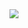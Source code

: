 <div style="display: flex; jusitfy-content:center; align-items:center; width: 100%;">
<img src="https://profile-counter.glitch.me/bahadircan-bc/count.svg" style=""></img>  
  </div>

<!--
**bahadircan-bc/bahadircan-bc** is a ✨ _special_ ✨ repository because its `README.md` (this file) appears on your GitHub profile.

Here are some ideas to get you started:

- 🔭 I’m currently working on ...
- 🌱 I’m currently learning ...
- 👯 I’m looking to collaborate on ...
- 🤔 I’m looking for help with ...
- 💬 Ask me about ...
- 📫 How to reach me: ...
- 😄 Pronouns: ...
- ⚡ Fun fact: ...
-->
